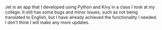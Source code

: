 Jet is an app that I developed using Python and Kivy in a class I took at my college. It still has some bugs and minor issues, such as not being translated to English, but I have already achieved the functionality I needed. I don't think I will make any more updates.
